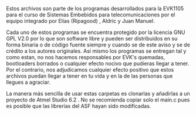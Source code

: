 Estos archivos son parte de los programas desarrollados para la EVK1105 para
el curso de Sistemas Embebidos para telecomunicaciones por el equipo integrado
por Elias (Ripagood) , Aldric y Juan Manuel.

Cada uno de estos programas se encuentra protegido por la licencia GNU GPL V2.0
por lo que son software libre y pueden ser distribuidos en su forma binaria o de 
código fuente siempre y cuando se de este aviso y se de crédito a los autores 
originales. Así mismo los programas se entregan tal y como estan, no nos hacemos
responsables por EVK's quemadas, bootloaders borrados o cualquier efecto nocivo
que pudieras llegar a tener. Por el contrario, nos adjudicamos cualquier efecto
positivo que estos archivos puedan llegar a tener en tu vida y en la de las
personas que llegues a agraciar.


La manera más sencilla de usar estas carpetas es clonarlas y añadirlas a un 
proyecto de Atmel Studio 6.2 . No se recomienda copiar solo el main.c pues es
posible que las librerías del ASF hayan sido modificadas.



